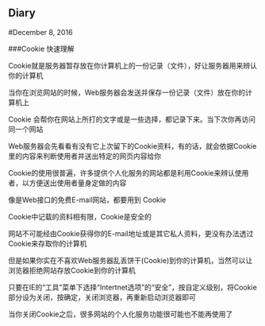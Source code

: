 ## Diary

#December 8, 2016

###Cookie 快速理解

Cookie就是服务器暂存放在你计算机上的一份记录（文件），好让服务器用来辨认你的计算机

当你在浏览网站的时候，Web服务器会发送并保存一份记录（文件）放在你的计算机上

Cookie 会帮你在网站上所打的文字或是一些选择，都记录下来。当下次你再访问同一个网站

Web服务器会先看看有没有它上次留下的Cookie资料，有的话，就会依据Cookie里的内容来判断使用者并送出特定的网页内容给你

Cookie的使用很普遍，许多提供个人化服务的网站都是利用Cookie来辨认使用者，以方便送出使用者量身定做的内容

像是Web接口的免费E-mail网站，都要用到 Cookie

Cookie中记载的资料相有限，Cookie是安全的

网站不可能经由Cookie获得你的E-mail地址或是其它私人资料，更没有办法透过Cookie来存取你的计算机

但是如果你实在不喜欢Web服务器乱丢饼干(Cookie)到你的计算机，当然可以让浏览器拒绝网站存放Cookie到你的计算机

只要在IE的“工具”菜单下选择“Intertnet选项”的“安全”，按自定义级别，将Cookie部分设为关闭，按确定，关闭浏览器，再重新启动浏览器即可

当你关闭Cookie之后，很多网站的个人化服务功能很可能也不能再使用了
